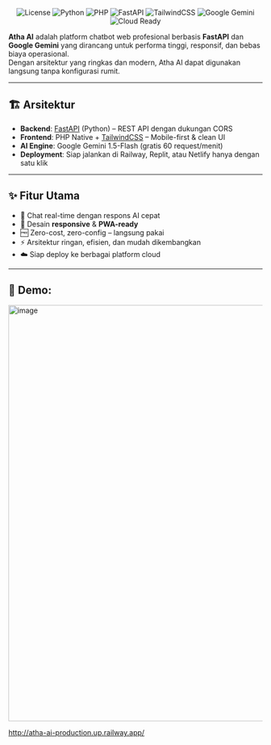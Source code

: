 

<p align="center">
  <img src="https://img.shields.io/badge/License-MIT-green.svg" alt="License">
  <img src="https://img.shields.io/badge/Python-3.10+-blue.svg" alt="Python">
  <img src="https://img.shields.io/badge/PHP-8+-purple.svg" alt="PHP">
  <img src="https://img.shields.io/badge/FastAPI-Back%20End-brightgreen.svg" alt="FastAPI">
  <img src="https://img.shields.io/badge/TailwindCSS-Frontend-06B6D4.svg" alt="TailwindCSS">
  <img src="https://img.shields.io/badge/Google%20Gemini-1.5--Flash-4285F4.svg" alt="Google Gemini">
  <img src="https://img.shields.io/badge/Deployment-Cloud%20Ready-orange.svg" alt="Cloud Ready">
</p>

**Atha AI** adalah platform chatbot web profesional berbasis **FastAPI** dan **Google Gemini** yang dirancang untuk performa tinggi, responsif, dan bebas biaya operasional.  
Dengan arsitektur yang ringkas dan modern, Atha AI dapat digunakan langsung tanpa konfigurasi rumit.

---

## 🏗 Arsitektur
- **Backend**: [FastAPI](https://fastapi.tiangolo.com/) (Python) – REST API dengan dukungan CORS
- **Frontend**: PHP Native + [TailwindCSS](https://tailwindcss.com/) – Mobile-first & clean UI
- **AI Engine**: Google Gemini 1.5-Flash (gratis 60 request/menit)
- **Deployment**: Siap jalankan di Railway, Replit, atau Netlify hanya dengan satu klik

---

## ✨ Fitur Utama
- 💬 Chat real-time dengan respons AI cepat
- 📱 Desain **responsive** & **PWA-ready**
- 🆓 Zero-cost, zero-config – langsung pakai
- ⚡ Arsitektur ringan, efisien, dan mudah dikembangkan
- ☁️ Siap deploy ke berbagai platform cloud

---

## 🚀 Demo: 
<img width="1380" height="824" alt="image" src="https://github.com/user-attachments/assets/214d3659-ff07-4602-8674-4a72d19947f0" />

http://atha-ai-production.up.railway.app/
